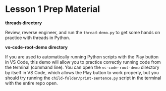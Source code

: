 # Lesson 1 Prep Material

**threads directory**

Review, reverse engineer, and run the `thread-demo.py` to get some hands on practice with threads in Python.

**vs-code-root-demo directory**

If you are used to automatically running Python scripts with the Play button in VS Code, this demo will allow you to practice correctly running code from the terminal (command line). You can open the `vs-code-root-demo` directory by itself in VS Code, which allows the Play button to work properly, but you should try running the `child-folder/print-sentence.py` script in the terminal with the entire repo open.